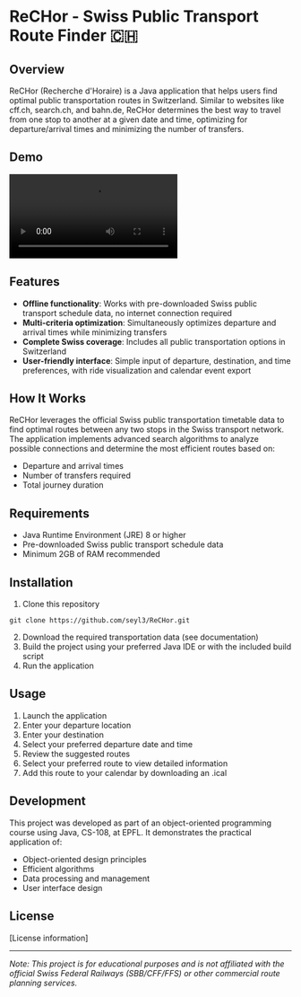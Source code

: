 # ReCHor - Swiss Public Transport Route Finder 🇨🇭

## Overview
ReCHor (Recherche d'Horaire) is a Java application that helps users find optimal public transportation routes in Switzerland. Similar to websites like cff.ch, search.ch, and bahn.de, ReCHor determines the best way to travel from one stop to another at a given date and time, optimizing for departure/arrival times and minimizing the number of transfers.

## Demo 

<video src="https://github.com/user-attachments/assets/3fc22231-730f-447a-b75e-bc112b056ec7" controls></video>

## Features
- **Offline functionality**: Works with pre-downloaded Swiss public transport schedule data, no internet connection required
- **Multi-criteria optimization**: Simultaneously optimizes departure and arrival times while minimizing transfers
- **Complete Swiss coverage**: Includes all public transportation options in Switzerland
- **User-friendly interface**: Simple input of departure, destination, and time preferences, with ride visualization and calendar event export

## How It Works
ReCHor leverages the official Swiss public transportation timetable data to find optimal routes between any two stops in the Swiss transport network. The application implements advanced search algorithms to analyze possible connections and determine the most efficient routes based on:

- Departure and arrival times
- Number of transfers required
- Total journey duration

## Requirements
- Java Runtime Environment (JRE) 8 or higher
- Pre-downloaded Swiss public transport schedule data
- Minimum 2GB of RAM recommended

## Installation
1. Clone this repository
```
git clone https://github.com/seyl3/ReCHor.git
```
2. Download the required transportation data (see documentation)
3. Build the project using your preferred Java IDE or with the included build script
4. Run the application

## Usage
1. Launch the application
2. Enter your departure location
3. Enter your destination
4. Select your preferred departure date and time
5. Review the suggested routes
6. Select your preferred route to view detailed information
7. Add this route to your calendar by downloading an .ical


## Development
This project was developed as part of an object-oriented programming course using Java, CS-108, at EPFL. It demonstrates the practical application of:
- Object-oriented design principles
- Efficient algorithms
- Data processing and management
- User interface design

## License
[License information]

---

*Note: This project is for educational purposes and is not affiliated with the official Swiss Federal Railways (SBB/CFF/FFS) or other commercial route planning services.*
